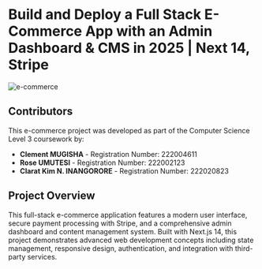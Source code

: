 # Build and Deploy a Full Stack E-Commerce App with an Admin Dashboard & CMS in 2025 | Next 14, Stripe

![e-commerce](https://i.ibb.co/Y3Hsth3/YT-Thumbnails-3.png)

## Contributors

This e-commerce project was developed as part of the Computer Science Level 3 coursework by:

- **Clement MUGISHA** - Registration Number: 222004611
- **Rose UMUTESI** - Registration Number: 222002123
- **Clarat Kim N. INANGORORE** - Registration Number: 222020823

## Project Overview

This full-stack e-commerce application features a modern user interface, secure payment processing with Stripe, and a comprehensive admin dashboard and content management system. Built with Next.js 14, this project demonstrates advanced web development concepts including state management, responsive design, authentication, and integration with third-party services.
